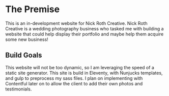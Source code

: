 # The Premise

This is an in-development website for Nick Roth Creative. Nick Roth Creative is a wedding photography business who tasked me with building a website that could help display their portfolio and maybe help them acquire some new business!

## Build Goals

This website will not be too dynamic, so I am leveraging the speed of a static site generator. This site is build in Eleventy, with Nunjucks templates, and gulp to preprocess my sass files. I plan on implementing with Contentful later on to allow the client to add their own photos and testimonials. 